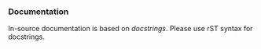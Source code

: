 ### Documentation

In-source documentation is based on *docstrings*. Please use rST syntax for docstrings.

